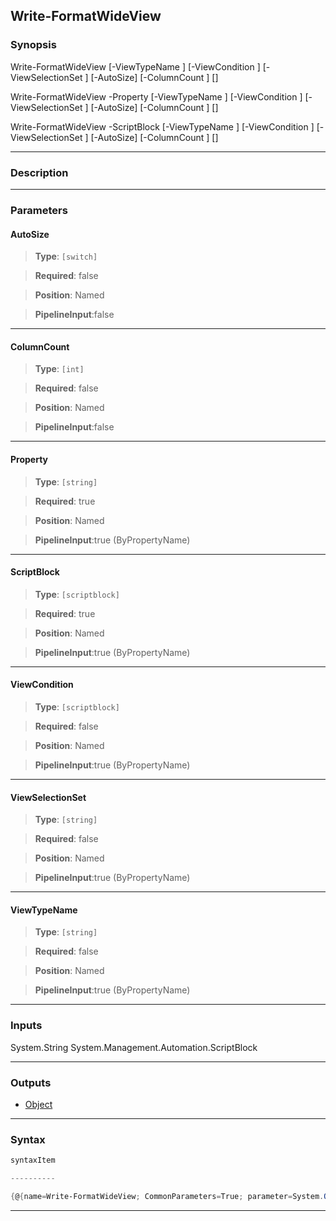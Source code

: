 
Write-FormatWideView
--------------------
### Synopsis

Write-FormatWideView [-ViewTypeName <string>] [-ViewCondition <scriptblock>] [-ViewSelectionSet <string>] [-AutoSize] [-ColumnCount <int>] [<CommonParameters>]

Write-FormatWideView -Property <string> [-ViewTypeName <string>] [-ViewCondition <scriptblock>] [-ViewSelectionSet <string>] [-AutoSize] [-ColumnCount <int>] [<CommonParameters>]

Write-FormatWideView -ScriptBlock <scriptblock> [-ViewTypeName <string>] [-ViewCondition <scriptblock>] [-ViewSelectionSet <string>] [-AutoSize] [-ColumnCount <int>] [<CommonParameters>]


---
### Description
---
### Parameters
#### **AutoSize**

> **Type**: ```[switch]```

> **Required**: false

> **Position**: Named

> **PipelineInput**:false



---
#### **ColumnCount**

> **Type**: ```[int]```

> **Required**: false

> **Position**: Named

> **PipelineInput**:false



---
#### **Property**

> **Type**: ```[string]```

> **Required**: true

> **Position**: Named

> **PipelineInput**:true (ByPropertyName)



---
#### **ScriptBlock**

> **Type**: ```[scriptblock]```

> **Required**: true

> **Position**: Named

> **PipelineInput**:true (ByPropertyName)



---
#### **ViewCondition**

> **Type**: ```[scriptblock]```

> **Required**: false

> **Position**: Named

> **PipelineInput**:true (ByPropertyName)



---
#### **ViewSelectionSet**

> **Type**: ```[string]```

> **Required**: false

> **Position**: Named

> **PipelineInput**:true (ByPropertyName)



---
#### **ViewTypeName**

> **Type**: ```[string]```

> **Required**: false

> **Position**: Named

> **PipelineInput**:true (ByPropertyName)



---
### Inputs
System.String
System.Management.Automation.ScriptBlock


---
### Outputs
* [Object](https://learn.microsoft.com/en-us/dotnet/api/System.Object)




---
### Syntax
```PowerShell
syntaxItem
```
```PowerShell
----------
```
```PowerShell
{@{name=Write-FormatWideView; CommonParameters=True; parameter=System.Object[]}, @{name=Write-FormatWideView; CommonPar…
```
---


